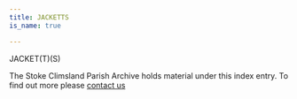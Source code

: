 ```yaml
---
title: JACKETTS
is_name: true

---
```


JACKET(T)(S)


The Stoke Climsland Parish Archive holds material under this index entry. To find out more please [contact us](/contact/)
